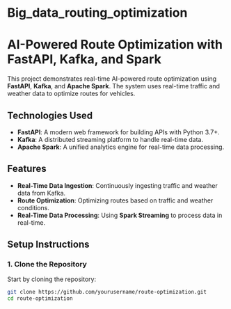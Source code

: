 # Big_data_routing_optimization
# AI-Powered Route Optimization with FastAPI, Kafka, and Spark

This project demonstrates real-time AI-powered route optimization using **FastAPI**, **Kafka**, and **Apache Spark**. The system uses real-time traffic and weather data to optimize routes for vehicles.

## Technologies Used

- **FastAPI**: A modern web framework for building APIs with Python 3.7+.
- **Kafka**: A distributed streaming platform to handle real-time data.
- **Apache Spark**: A unified analytics engine for real-time data processing.

## Features

- **Real-Time Data Ingestion**: Continuously ingesting traffic and weather data from Kafka.
- **Route Optimization**: Optimizing routes based on traffic and weather conditions.
- **Real-Time Data Processing**: Using **Spark Streaming** to process data in real-time.

## Setup Instructions

### 1. Clone the Repository

Start by cloning the repository:

```bash
git clone https://github.com/yourusername/route-optimization.git
cd route-optimization
